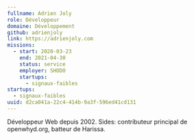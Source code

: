 ```yaml
---
fullname: Adrien Joly
role: Développeur
domaine: Développement
github: adrienjoly
link: https://adrienjoly.com
missions:
  - start: 2020-03-23
    end: 2021-04-30
    status: service
    employer: SHODO
    startups:
      - signaux-faibles
startups:
  - signaux-faibles
uuid: d2ca041a-22c4-414b-9a3f-596ed41cd131
---
```

Développeur Web depuis 2002. Sides: contributeur principal de openwhyd.org, batteur
  de Harissa.
